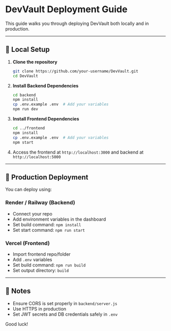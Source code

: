 # DevVault Deployment Guide

This guide walks you through deploying DevVault both locally and in production.

---

## 🧪 Local Setup

1. **Clone the repository**
   ```bash
   git clone https://github.com/your-username/DevVault.git
   cd DevVault
   ```

2. **Install Backend Dependencies**
   ```bash
   cd backend
   npm install
   cp .env.example .env  # Add your variables
   npm run dev
   ```

3. **Install Frontend Dependencies**
   ```bash
   cd ../frontend
   npm install
   cp .env.example .env  # Add your variables
   npm start
   ```

4. Access the frontend at `http://localhost:3000` and backend at `http://localhost:5000`

---

## 🚀 Production Deployment

You can deploy using:

### Render / Railway (Backend)
- Connect your repo
- Add environment variables in the dashboard
- Set build command: `npm install`
- Set start command: `npm run start`

### Vercel (Frontend)
- Import frontend repo/folder
- Add `.env` variables
- Set build command: `npm run build`
- Set output directory: `build`

---

## 🔐 Notes

- Ensure CORS is set properly in `backend/server.js`
- Use HTTPS in production
- Set JWT secrets and DB credentials safely in `.env`

Good luck!
